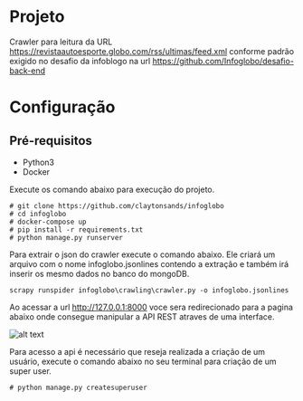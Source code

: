 # Projeto

Crawler para leitura da URL https://revistaautoesporte.globo.com/rss/ultimas/feed.xml conforme padrão exigido no desafio da infoblogo na url https://github.com/Infoglobo/desafio-back-end

# Configuração

## Pré-requisitos
- Python3
- Docker

Execute os comando abaixo para execução do projeto.

```
# git clone https://github.com/claytonsands/infoglobo
# cd infoglobo
# docker-compose up
# pip install -r requirements.txt
# python manage.py runserver
```

Para extrair o json do crawler execute o comando abaixo. Ele criará um arquivo com o nome infoglobo.jsonlines contendo a extração e também irá inserir os mesmo dados no banco do mongoDB.
```
scrapy runspider infoglobo\crawling\crawler.py -o infoglobo.jsonlines
```

Ao acessar a url http://127.0.0.1:8000 voce sera redirecionado para a pagina abaixo onde consegue manipular a API REST atraves de uma interface.

![alt text](https://i.ibb.co/ZBhvXgg/api-infoglobo.jpg)

Para acesso a api é necessário que reseja realizada a criação de um usuário, execute o comando abaixo no seu terminal para criação de um super user.
```
# python manage.py createsuperuser
```
